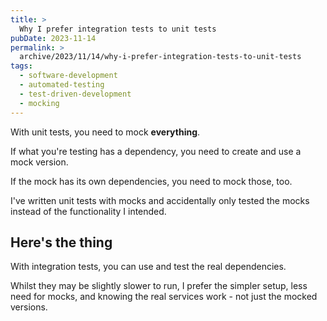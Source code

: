 ```yaml
---
title: >
  Why I prefer integration tests to unit tests
pubDate: 2023-11-14
permalink: >
  archive/2023/11/14/why-i-prefer-integration-tests-to-unit-tests
tags:
  - software-development
  - automated-testing
  - test-driven-development
  - mocking
---
```


With unit tests, you need to mock __everything__.

If what you're testing has a dependency, you need to create and use a mock version.

If the mock has its own dependencies, you need to mock those, too.

I've written unit tests with mocks and accidentally only tested the mocks instead of the functionality I intended.

## Here's the thing

With integration tests, you can use and test the real dependencies.

Whilst they may be slightly slower to run, I prefer the simpler setup, less need for mocks, and knowing the real services work - not just the mocked versions.
